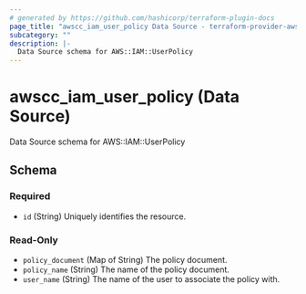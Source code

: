 ```yaml
---
# generated by https://github.com/hashicorp/terraform-plugin-docs
page_title: "awscc_iam_user_policy Data Source - terraform-provider-awscc"
subcategory: ""
description: |-
  Data Source schema for AWS::IAM::UserPolicy
---
```


# awscc_iam_user_policy (Data Source)

Data Source schema for AWS::IAM::UserPolicy



<!-- schema generated by tfplugindocs -->
## Schema

### Required

- `id` (String) Uniquely identifies the resource.

### Read-Only

- `policy_document` (Map of String) The policy document.
- `policy_name` (String) The name of the policy document.
- `user_name` (String) The name of the user to associate the policy with.
